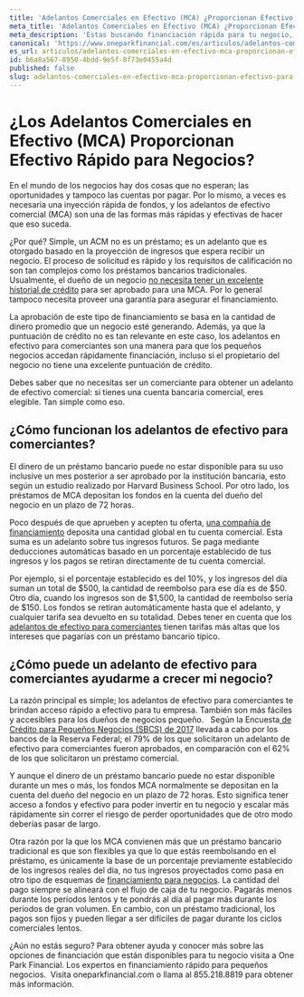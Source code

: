 ```yaml
---
title: 'Adelantos Comerciales en Efectivo (MCA) ¿Proporcionan Efectivo Rápido para Negocios?'
meta_title: 'Adelantos Comerciales en Efectivo (MCA) ¿Proporcionan Efectivo Rápido para Negocios?'
meta_description: 'Estas buscando financiación rápida para tu negocio, pero no sabes si los MCA o adelantos comerciales en efectivos son buena opción para ti. Esto es lo que debes saber antes de decidir.'
canonical: 'https://www.oneparkfinancial.com/es/articulos/adelantos-comerciales-en-efectivo-mca-proporcionan-efectivo-para-negocios'
es_url: articulos/adelantos-comerciales-en-efectivo-mca-proporcionan-efectivo-para-negocios
id: b6a8a567-8950-4bdd-9e5f-8f73e0455a4d
published: false
slug: adelantos-comerciales-en-efectivo-mca-proporcionan-efectivo-para-negocios
---
```

<h1>&iquest;Los Adelantos Comerciales en Efectivo (MCA) Proporcionan Efectivo R&aacute;pido para Negocios?</h1>

<p>En el mundo de los negocios hay dos cosas que no esperan; las oportunidades y tampoco las cuentas por pagar. Por lo mismo, a veces es necesaria una inyecci&oacute;n r&aacute;pida de fondos, y los adelantos de efectivo comercial (MCA) son una de las formas m&aacute;s r&aacute;pidas y efectivas de hacer que eso suceda.</p>

<p>&iquest;Por qu&eacute;? Simple, un ACM no es un pr&eacute;stamo; es un adelanto que es otorgado basado en la proyecci&oacute;n de ingresos que espera recibir un negocio. El proceso de solicitud es r&aacute;pido y los requisitos de calificaci&oacute;n no son tan complejos como los pr&eacute;stamos bancarios tradicionales. Usualmente, el due&ntilde;o de un negocio <a href="https://www.oneparkfinancial.com/es/articulos/prestamos-de-negocio-para-mujeres-emprendedoras-con-mal-credito">no necesita tener un excelente historial de cr&eacute;dito</a> para ser aprobado para una MCA. Por lo general tampoco necesita proveer una garant&iacute;a para asegurar el financiamiento.</p>

<p>La aprobaci&oacute;n de este tipo de financiamiento se basa en la cantidad de dinero promedio que un negocio est&eacute; generando. Adem&aacute;s, ya que la puntuaci&oacute;n de cr&eacute;dito no es tan relevante en este caso, los adelantos en efectivo para comerciantes son una manera para que los peque&ntilde;os negocios accedan r&aacute;pidamente financiaci&oacute;n, incluso si el propietario del negocio no tiene una excelente puntuaci&oacute;n de cr&eacute;dito.&nbsp;</p>

<p>Debes saber que no necesitas ser un comerciante para obtener un adelanto de efectivo comercial: si tienes una cuenta bancaria comercial, eres elegible. Tan simple como eso. &nbsp;</p>

<h2>&iquest;C&oacute;mo funcionan los adelantos de efectivo para comerciantes?</h2>

<p>El dinero de un pr&eacute;stamo bancario puede no estar disponible para su uso inclusive un mes posterior a ser aprobado por la instituci&oacute;n bancaria, esto seg&uacute;n un estudio realizado por Harvard Business School. Por otro lado, los pr&eacute;stamos de MCA depositan los fondos en la cuenta del due&ntilde;o del negocio en un plazo de 72 horas.</p>

<p>Poco despu&eacute;s de que aprueben y acepten tu oferta, <a href="https://www.oneparkfinancial.com/">una compa&ntilde;&iacute;a de financiamiento</a> deposita una cantidad global en tu cuenta comercial. Esta suma es un adelanto sobre tus ingresos futuros. Se paga mediante deducciones autom&aacute;ticas basado en un porcentaje establecido de tus ingresos y los pagos se retiran directamente de tu cuenta comercial.</p>

<p>Por ejemplo, si el porcentaje establecido es del 10%, y los ingresos del d&iacute;a suman un total de $500, la cantidad de reembolso para ese d&iacute;a es de $50. Otro d&iacute;a, cuando los ingresos son de $1,500, la cantidad de reembolso ser&iacute;a de $150. Los fondos se retiran autom&aacute;ticamente hasta que el adelanto, y cualquier tarifa sea devuelto en su totalidad. Debes tener en cuenta que los <a href="https://www.oneparkfinancial.com/es/articulos/donde-conseguir-un-prestamo-comercial-a-corto-plazo-sin-credito">adelantos de efectivo para comerciantes</a> tienen tarifas m&aacute;s altas que los intereses que pagar&iacute;as con un pr&eacute;stamo bancario t&iacute;pico.</p>

<h2>&iquest;C&oacute;mo puede un adelanto de efectivo para comerciantes ayudarme a crecer mi negocio?</h2>

<p>La raz&oacute;n principal es simple; los adelantos de efectivo para comerciantes te brindan acceso r&aacute;pido a efectivo para tu empresa. Tambi&eacute;n son m&aacute;s f&aacute;ciles y accesibles para los due&ntilde;os de negocios peque&ntilde;o.&nbsp;&nbsp; Seg&uacute;n la Encuesta<a href="https://www.fedsmallbusiness.org/medialibrary/fedsmallbusiness/files/2018/sbcs-employer-firms-report.pdf"> de Cr&eacute;dito para Peque&ntilde;os Negocios (SBCS) de 2017</a> llevada a cabo por los bancos de la Reserva Federal; el 79% de los que solicitaron un adelanto de efectivo para comerciantes fueron aprobados, en comparaci&oacute;n con el 62% de los que solicitaron un pr&eacute;stamo comercial.</p>

<p>Y aunque el dinero de un pr&eacute;stamo bancario puede no estar disponible durante un mes o m&aacute;s, los fondos MCA normalmente se depositan en la cuenta del due&ntilde;o del negocio en un plazo de 72 horas. Esto significa tener acceso a fondos y efectivo para poder invertir en tu negocio y escalar m&aacute;s r&aacute;pidamente sin correr el riesgo de perder oportunidades que de otro modo deber&iacute;as pasar de largo.</p>

<p>Otra raz&oacute;n por la que los MCA convienen m&aacute;s que un pr&eacute;stamo bancario tradicional es que son flexibles ya que lo que est&aacute;s reembolsando en el pr&eacute;stamo, es &uacute;nicamente la base de un porcentaje previamente establecido de los ingresos reales del d&iacute;a, no tus ingresos proyectados como pasa en otro tipo de esquemas de <a href="https://www.oneparkfinancial.com/es/articulos/prestamos-de-negocio-para-mujeres-emprendedoras-con-mal-credito">financiamiento para negocios</a>. La cantidad del pago siempre se alinear&aacute; con el flujo de caja de tu negocio. Pagar&aacute;s menos durante los per&iacute;odos lentos y te pondr&aacute;s al d&iacute;a al pagar m&aacute;s durante los per&iacute;odos de gran volumen. En cambio, con un pr&eacute;stamo tradicional, los pagos son fijos y pueden llegar a ser dif&iacute;ciles de pagar durante los ciclos comerciales lentos.</p>

<p>&iquest;A&uacute;n no est&aacute;s seguro? Para obtener ayuda y conocer m&aacute;s sobre las opciones de financiaci&oacute;n que est&aacute;n disponibles para tu negocio visita a One Park Financial. Los expertos en financiamiento r&aacute;pido para peque&ntilde;os negocios. &nbsp;Visita oneparkfinancial.com o llama al 855.218.8819 para obtener m&aacute;s informaci&oacute;n.</p>